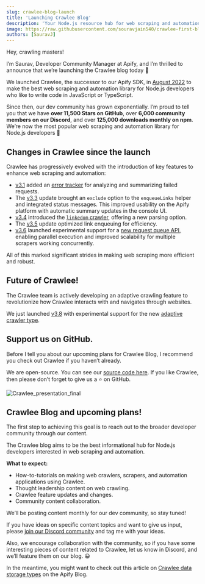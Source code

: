 ```yaml
---
slug: crawlee-blog-launch
title: 'Launching Crawlee Blog'
description: 'Your Node.js resource hub for web scraping and automation.'
image: https://raw.githubusercontent.com/souravjain540/crawlee-first-blog/main/og-image.webp
authors: [SauravJ]
---
```


Hey, crawling masters!

I’m Saurav, Developer Community Manager at Apify, and I’m thrilled to announce that we’re launching the Crawlee blog today 🎉

We launched Crawlee, the successor to our Apify SDK, in [August 2022](https://blog.apify.com/announcing-crawlee-the-web-scraping-and-browser-automation-library/) to make the best web scraping and automation library for Node.js developers who like to write code in JavaScript or TypeScript.

Since then, our dev community has grown exponentially. I’m proud to tell you that we have **over 11,500 Stars on GitHub**, over **6,000 community members on our Discord**, and over **125,000 downloads monthly on npm**. We’re now the most popular web scraping and automation library for Node.js developers 👏

<!-- truncate -->

## Changes in Crawlee since the launch

Crawlee has progressively evolved with the introduction of key features to enhance web scraping and automation:

- [v3.1](https://github.com/apify/crawlee/releases/tag/v3.1.0) added an [error tracker](https://crawlee.dev/js/api/core/class/ErrorTracker) for analyzing and summarizing failed requests.
- The [v3.3](https://github.com/apify/crawlee/releases/tag/v3.3.0) update brought an `exclude` option to the `enqueueLinks` helper and integrated status messages. This improved usability on the Apify platform with automatic summary updates in the console UI.
- [v3.4](https://github.com/apify/crawlee/releases/tag/v3.4.0) introduced the [`linkedom` crawler](https://crawlee.dev/js/api/linkedom-crawler), offering a new parsing option.
- The [v3.5](https://github.com/apify/crawlee/releases/tag/v3.5.0) update optimized link enqueuing for efficiency.
- [v3.6](https://github.com/apify/crawlee/releases/tag/v3.6.0) launched experimental support for a [new request queue API](https://crawlee.dev/js/docs/experiments/experiments-request-locking), enabling parallel execution and improved scalability for multiple scrapers working concurrently.

All of this marked significant strides in making web scraping more efficient and robust.

## Future of Crawlee!

The Crawlee team is actively developing an adaptive crawling feature to revolutionize how Crawlee interacts with and navigates through websites.

We just launched [v3.8](https://github.com/apify/crawlee/releases/tag/v3.8.0) with experimental support for the new [adaptive crawler type](https://crawlee.dev/js/api/playwright-crawler/class/AdaptivePlaywrightCrawler).

## Support us on GitHub.

Before I tell you about our upcoming plans for Crawlee Blog, I recommend you check out Crawlee if you haven’t already.

We are open-source. You can see our [source code here](https://github.com/apify/crawlee/). If you like Crawlee, then please don’t forget to give us a :star: on GitHub.

![Crawlee_presentation_final](https://github.com/souravjain540/crawlee-first-blog/assets/53312820/051ec8a3-86a7-4109-8fb3-135e399cbe93)

## Crawlee Blog and upcoming plans!

The first step to achieving this goal is to reach out to the broader developer community through our content.

The Crawlee blog aims to be the best informational hub for Node.js developers interested in web scraping and automation.

**What to expect:**

- How-to-tutorials on making web crawlers, scrapers, and automation applications using Crawlee.
- Thought leadership content on web crawling.
- Crawlee feature updates and changes.
- Community content collaboration.

We’ll be posting content monthly for our dev community, so stay tuned!

If you have ideas on specific content topics and want to give us input, please [join our Discord community](https://apify.com/discord) and tag me with your ideas.

Also, we encourage collaboration with the community, so if you have some interesting pieces of content related to Crawlee, let us know in Discord, and we’ll feature them on our blog. 😀

In the meantime, you might want to check out this article on [Crawlee data storage types](https://blog.apify.com/crawlee-data-storage-types/) on the Apify Blog.
